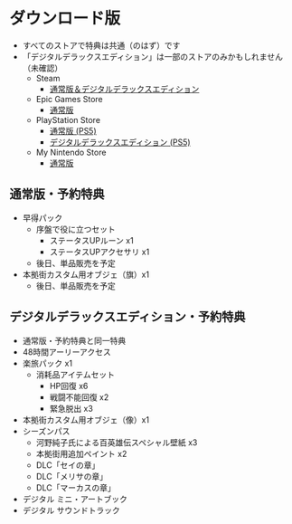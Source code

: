 # ダウンロード版
- すべてのストアで特典は共通（のはず）です
- 「デジタルデラックスエディション」は一部のストアのみかもしれません（未確認）
  - Steam
    - [通常版＆デジタルデラックスエディション](https://store.steampowered.com/app/1658280/_/?l=japanese)
  - Epic Games Store
    - [通常版](https://store.epicgames.com/ja/p/eiyuden-chronicle-hundred-heroes)
  - PlayStation Store
    - [通常版 (PS5)](https://store.playstation.com/ja-jp/product/JP0114-PPSA09024_00-EIYUDENHEROESPS5)
    - [デジタルデラックスエディション (PS5)](https://store.playstation.com/ja-jp/product/JP0114-PPSA09024_00-HUNDREDHEROESDLX)
  - My Nintendo Store
    - [通常版](https://store-jp.nintendo.com/list/software/70010000056457.html)

## 通常版・予約特典
- 早得パック
  - 序盤で役に立つセット
    - ステータスUPルーン x1
    - ステータスUPアクセサリ x1
  - 後日、単品販売を予定
- 本拠街カスタム用オブジェ（旗）x1
  - 後日、単品販売を予定

## デジタルデラックスエディション・予約特典
- 通常版・予約特典と同一特典
- 48時間アーリーアクセス
- 楽旅パック x1
  - 消耗品アイテムセット
    - HP回復 x6
    - 戦闘不能回復 x2
    - 緊急脱出 x3
- 本拠街カスタム用オブジェ（像）x1
- シーズンパス
  - 河野純子氏による百英雄伝スペシャル壁紙 x3
  - 本拠街用追加ペイント x2
  - DLC「セイの章」
  - DLC「メリサの章」
  - DLC「マーカスの章」
- デジタル ミニ・アートブック
- デジタル サウンドトラック
